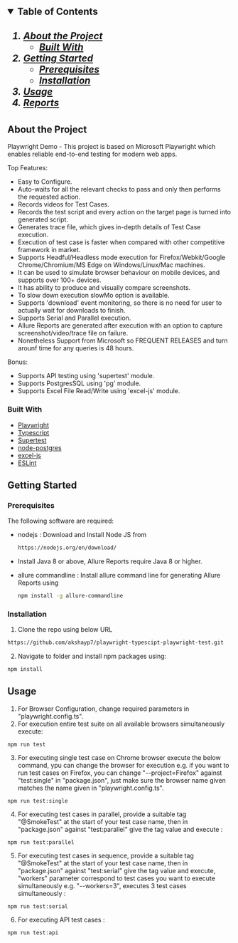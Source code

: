 <!-- TABLE OF CONTENTS -->
<h2>
    <details open="open">
        <summary class="normal">Table of Contents</summary>
        <h5>
          <ol>
            <li>
              <a href="#about-the-project">About the Project</a>
              <ul>
                <li><a href="#built-with">Built With</a>
              </ul>
            </li>
            <li>
              <a href="#getting-started">Getting Started</a>
              <ul>
                <li><a href="#prerequisites">Prerequisites</a>
                <li><a href="#installation">Installation</a>
              </ul>
            </li>
            <li><a href="#usage">Usage</a></li>
            <li><a href="#reports">Reports</a></li>
          </ol>
        </h5>    
    </details>
</h2>

<!-- ABOUT THE PROJECT -->

## About the Project

Playwright Demo - This project is based on Microsoft Playwright which enables reliable end-to-end testing for modern web apps.

Top Features:

- Easy to Configure.
- Auto-waits for all the relevant checks to pass and only then performs the requested action.
- Records videos for Test Cases.
- Records the test script and every action on the target page is turned into generated script.
- Generates trace file, which gives in-depth details of Test Case execution.
- Execution of test case is faster when compared with other competitive framework in market.
- Supports Headful/Headless mode execution for Firefox/Webkit/Google Chrome/Chromium/MS Edge on Windows/Linux/Mac machines.
- It can be used to simulate browser behaviour on mobile devices, and supports over 100+ devices.
- It has ability to produce and visually compare screenshots.
- To slow down execution slowMo option is available.
- Supports 'download' event monitoring, so there is no need for user to actually wait for downloads to finish.
- Supports Serial and Parallel execution.
- Allure Reports are generated after execution with an option to capture screenshot/video/trace file on failure.
- Nonetheless Support from Microsoft so FREQUENT RELEASES and turn arounf time for any queries is 48 hours.

Bonus:

- Supports API testing using 'supertest' module.
- Supports PostgresSQL using 'pg' module.
- Supports Excel File Read/Write using 'excel-js' module.

### Built With

- [Playwright](https://playwright.dev)
- [Typescript](https://www.typescriptlang.org/)
- [Supertest](https://github.com/visionmedia/supertest)
- [node-postgres](https://github.com/brianc/node-postgres)
- [excel-js](https://github.com/exceljs/exceljs)
- [ESLint](https://eslint.org/)

## Getting Started

### Prerequisites

The following software are required:

- nodejs : Download and Install Node JS from
  ```sh
  https://nodejs.org/en/download/
  ```
- Install Java 8 or above, Allure Reports require Java 8 or higher.

- allure commandline : Install allure command line for generating Allure Reports using
  ```sh
  npm install -g allure-commandline
  ```

### Installation

1. Clone the repo using below URL

```sh
https://github.com/akshayp7/playwright-typescipt-playwright-test.git
```

2. Navigate to folder and install npm packages using:

```sh
npm install
```

<!-- USAGE EXAMPLES-->

## Usage

1. For Browser Configuration, change required parameters in "playwright.config.ts".
2. For execution entire test suite on all available browsers simultaneously execute:
   
```JS
npm run test
```

3. For executing single test case on Chrome browser execute the below command, ypu can change the browser for execution e.g. if you want to run test cases on Firefox, you can change "--project=Firefox" against "test:single" in "package.json", just make sure the browser name given matches the name given in "playwright.config.ts".

```JS
npm run test:single
```

4. For executing test cases in parallel, provide a suitable tag "@SmokeTest" at the start of your test case name, then in "package.json" against "test:parallel" give the tag value and execute :

```JS
npm run test:parallel
```

5. For executing test cases in sequence, provide a suitable tag "@SmokeTest" at the start of your test case name, then in "package.json" against "test:serial" give the tag value and execute, "workers" parameter correspond to test cases you want to execute simultaneously e.g. "--workers=3", executes 3 test cases simultaneously :

```JS
npm run test:serial
```

6. For executing API test cases :

```JS
npm run test:api
```
